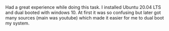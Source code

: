 Had a great experience while doing this task. I installed Ubuntu 20.04 LTS and dual booted with windows 10. At first it was so confusing but later got many sources (main was youtube) which made it easier for me to dual boot my system.
